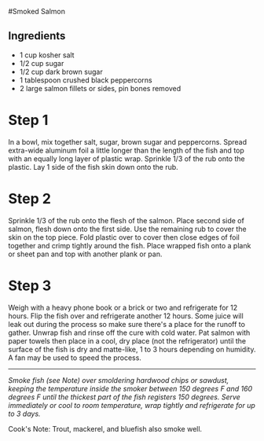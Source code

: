 #Smoked Salmon

## Ingredients
* 1 cup kosher salt
* 1/2 cup sugar
* 1/2 cup dark brown sugar
* 1 tablespoon crushed black peppercorns
* 2 large salmon fillets or sides, pin bones removed

# Step 1
In a bowl, mix together salt, sugar, brown sugar and peppercorns. Spread extra-wide aluminum foil a little longer than the length of the fish and top with an equally long layer of plastic wrap. Sprinkle 1/3 of the rub onto the plastic. Lay 1 side of the fish skin down onto the rub. 

# Step 2
Sprinkle 1/3 of the rub onto the flesh of the salmon. Place second side of salmon, flesh down onto the first side. Use the remaining rub to cover the skin on the top piece. Fold plastic over to cover then close edges of foil together and crimp tightly around the fish. Place wrapped fish onto a plank or sheet pan and top with another plank or pan. 

# Step 3
Weigh with a heavy phone book or a brick or two and refrigerate for 12 hours. Flip the fish over and refrigerate another 12 hours. Some juice will leak out during the process so make sure there's a place for the runoff to gather. Unwrap fish and rinse off the cure with cold water. Pat salmon with paper towels then place in a cool, dry place (not the refrigerator) until the surface of the fish is dry and matte-like, 1 to 3 hours depending on humidity. A fan may be used to speed the process. 

***

*Smoke fish (see Note) over smoldering hardwood chips or sawdust, keeping the temperature inside the smoker between 150 degrees F and 160 degrees F until the thickest part of the fish registers 150 degrees. Serve immediately or cool to room temperature, wrap tightly and refrigerate for up to 3 days.*

Cook's Note: Trout, mackerel, and bluefish also smoke well.